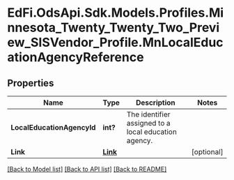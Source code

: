 # EdFi.OdsApi.Sdk.Models.Profiles.Minnesota_Twenty_Twenty_Two_Preview_SISVendor_Profile.MnLocalEducationAgencyReference
## Properties

Name | Type | Description | Notes
------------ | ------------- | ------------- | -------------
**LocalEducationAgencyId** | **int?** | The identifier assigned to a local education agency. | 
**Link** | [**Link**](Link.md) |  | [optional] 

[[Back to Model list]](../README.md#documentation-for-models) [[Back to API list]](../README.md#documentation-for-api-endpoints) [[Back to README]](../README.md)

